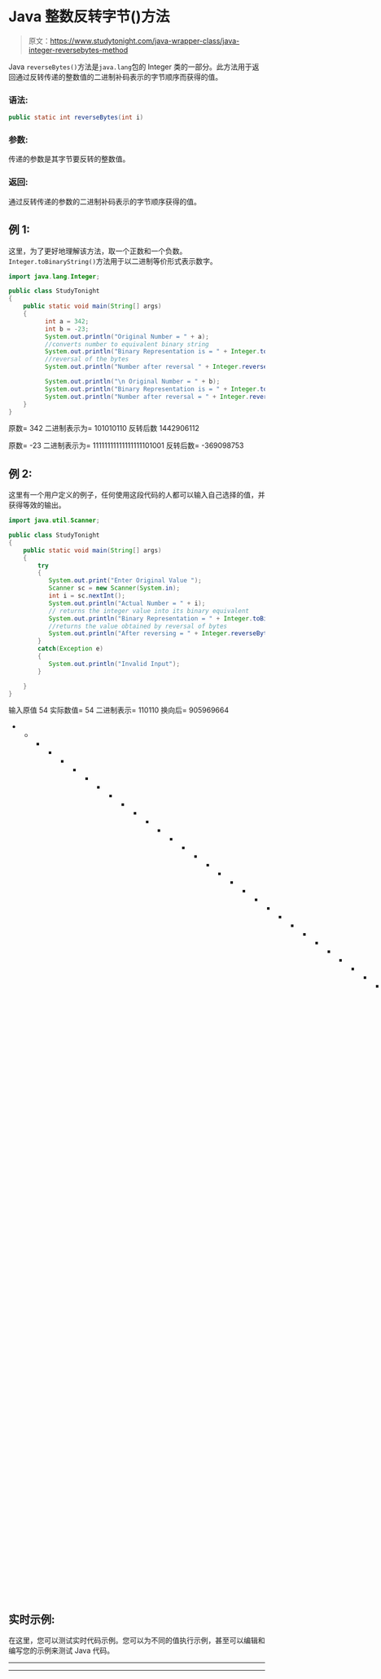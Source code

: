 # Java 整数反转字节()方法

> 原文：<https://www.studytonight.com/java-wrapper-class/java-integer-reversebytes-method>

Java `reverseBytes()`方法是`java.lang`包的 Integer 类的一部分。此方法用于返回通过反转传递的整数值的二进制补码表示的字节顺序而获得的值。

### 语法:

```java
public static int reverseBytes(int i) 
```

### 参数:

传递的参数是其字节要反转的整数值。

### 返回:

通过反转传递的参数的二进制补码表示的字节顺序获得的值。

## 例 1:

这里，为了更好地理解该方法，取一个正数和一个负数。`Integer.toBinaryString()`方法用于以二进制等价形式表示数字。

```java
import java.lang.Integer;

public class StudyTonight
{  
    public static void main(String[] args) 
    {  
          int a = 342;  
          int b = -23;  
          System.out.println("Original Number = " + a);             
          //converts number to equivalent binary string 
          System.out.println("Binary Representation is = " + Integer.toBinaryString(a)); 
          //reversal of the bytes
          System.out.println("Number after reversal " + Integer.reverseBytes(a)); 

          System.out.println("\n Original Number = " + b);               
          System.out.println("Binary Representation is = " + Integer.toBinaryString(b));           
          System.out.println("Number after reversal = " + Integer.reverseBytes(b));  
    }  
} 
```

原数= 342
二进制表示为= 101010110
反转后数 1442906112

原数= -23
二进制表示为= 11111111111111111101001
反转后数= -369098753

## 例 2:

这里有一个用户定义的例子，任何使用这段代码的人都可以输入自己选择的值，并获得等效的输出。

```java
import java.util.Scanner;  

public class StudyTonight 
{  
    public static void main(String[] args) 
    {  
        try
        {
           System.out.print("Enter Original Value ");  
           Scanner sc = new Scanner(System.in);  
           int i = sc.nextInt();  
           System.out.println("Actual Number = " + i);  
           // returns the integer value into its binary equivalent 
           System.out.println("Binary Representation = " + Integer.toBinaryString(i)); 
           //returns the value obtained by reversal of bytes
           System.out.println("After reversing = " + Integer.reverseBytes(i)); 
        }
        catch(Exception e)
        {
           System.out.println("Invalid Input");
        }

    }  
} 
```

输入原值 54
实际数值= 54
二进制表示= 110110
换向后= 905969664
* * * * * * * * * * * * * * * * * * * * * * * * * * * * * * * * * * * * * * * * * * * T5】输入原值-43
实际数值= -43
二进制表示= 11111111111111111010101
换向后=-7041

## 实时示例:

在这里，您可以测试实时代码示例。您可以为不同的值执行示例，甚至可以编辑和编写您的示例来测试 Java 代码。

* * *

* * *